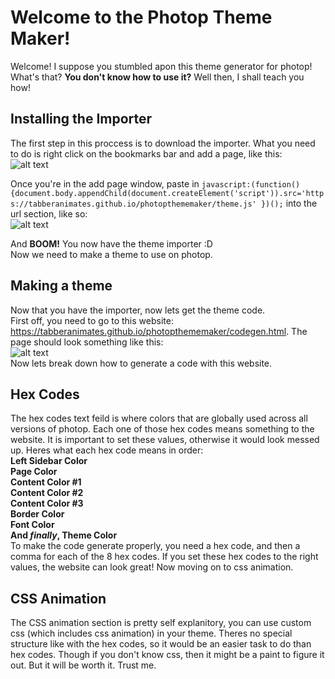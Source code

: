 # **Welcome to the Photop Theme Maker!**
Welcome! I suppose you stumbled apon this theme generator for photop! What's that? **You don't know how to use it?** Well then, I shall teach you how!

## Installing the Importer
The first step in this proccess is to download the importer. What you need to do is right click on the bookmarks
bar and add a page, like this:
<br> ![alt text](https://tabberanimates.github.io/photopthememaker/images/rightclick.png)

Once you're in the add page window, paste in `javascript:(function(){document.body.appendChild(document.createElement('script')).src='https://tabberanimates.github.io/photopthememaker/theme.js' })();` into the url section, like so:
<br> ![alt text](https://tabberanimates.github.io/photopthememaker/images/url.png)

And **BOOM!** You now have the theme importer :D
<br>Now we need to make a theme to use on photop.

## Making a theme
Now that you have the importer, now lets get the theme code.
<br>First off, you need to go to this website: https://tabberanimates.github.io/photopthememaker/codegen.html. The page should look something like this:
<br> ![alt text](https://tabberanimates.github.io/photopthememaker/images/codegen.png)
<br>Now lets break down how to generate a code with this website.
## Hex Codes
The hex codes text feild is where colors that are globally used across all versions of photop. Each one of those hex codes means something to the website. It is important to set these values, otherwise it would look messed up. Heres what each hex code means in order:
<br> **Left Sidebar Color
<br> Page Color
<br> Content Color #1
<br> Content Color #2
<br> Content Color #3
<br> Border Color
<br> Font Color
<br> And *finally*, Theme Color**
<br> To make the code generate properly, you need a hex code, and then a comma for each of the 8 hex codes. If you set these hex codes to the right values, the website can look great! Now moving on to css animation.
## CSS Animation
The CSS animation section is pretty self explanitory, you can use custom css (which includes css animation) in your theme. Theres no special structure like with the hex codes, so it would be an easier task to do than hex codes. Though if you don't know css, then it might be a paint to figure it out. But it will be worth it. Trust me.

